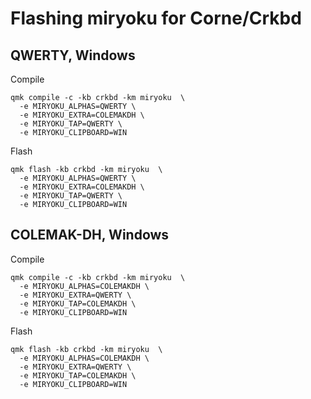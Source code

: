 # Flashing miryoku for Corne/Crkbd

## QWERTY, Windows
Compile
```
qmk compile -c -kb crkbd -km miryoku  \
  -e MIRYOKU_ALPHAS=QWERTY \
  -e MIRYOKU_EXTRA=COLEMAKDH \
  -e MIRYOKU_TAP=QWERTY \
  -e MIRYOKU_CLIPBOARD=WIN
```
Flash
```
qmk flash -kb crkbd -km miryoku  \
  -e MIRYOKU_ALPHAS=QWERTY \
  -e MIRYOKU_EXTRA=COLEMAKDH \
  -e MIRYOKU_TAP=QWERTY \
  -e MIRYOKU_CLIPBOARD=WIN
```

## COLEMAK-DH, Windows
Compile
```
qmk compile -c -kb crkbd -km miryoku  \
  -e MIRYOKU_ALPHAS=COLEMAKDH \
  -e MIRYOKU_EXTRA=QWERTY \
  -e MIRYOKU_TAP=COLEMAKDH \
  -e MIRYOKU_CLIPBOARD=WIN
```
Flash
```
qmk flash -kb crkbd -km miryoku  \
  -e MIRYOKU_ALPHAS=COLEMAKDH \
  -e MIRYOKU_EXTRA=QWERTY \
  -e MIRYOKU_TAP=COLEMAKDH \
  -e MIRYOKU_CLIPBOARD=WIN
```
